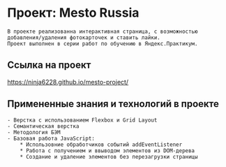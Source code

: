 # Проект: Mesto Russia

    В проекте реализованна интерактивная страница, с возможностью
    добавления/удаления фотокарточек и ставить лайки.   
    Проект выполнен в серии работ по обучению в Яндекс.Практикум.

## Ссылка на проект
https://ninja6228.github.io/mesto-project/

## Примененные знания и технологий в проекте

    - Верстка с использованием Flexbox и Grid Layout
    - Семантическая верстка
    - Методология БЭМ
    - Базовая работа JavaScript:
        * Использовние обработчиков событий addEventListener
        * Работа с получением и ввыводом элементов из DOM-дерева
        * Создание и удаление элементов без перезагрузки страницы
